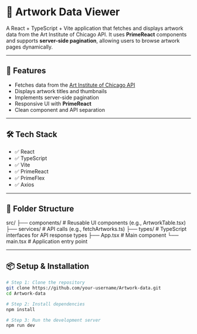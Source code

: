 # 🎨 Artwork Data Viewer

A React + TypeScript + Vite application that fetches and displays artwork data from the Art Institute of Chicago API. It uses **PrimeReact** components and supports **server-side pagination**, allowing users to browse artwork pages dynamically.

---

## 🚀 Features

- Fetches data from the [Art Institute of Chicago API](https://api.artic.edu/api/v1/artworks)
- Displays artwork titles and thumbnails
- Implements server-side pagination
- Responsive UI with **PrimeReact**
- Clean component and API separation

---

## 🛠️ Tech Stack

- ✅ React
- ✅ TypeScript
- ✅ Vite
- ✅ PrimeReact
- ✅ PrimeFlex
- ✅ Axios

---

## 📁 Folder Structure

src/
├── components/ # Reusable UI components (e.g., ArtworkTable.tsx)
├── services/ # API calls (e.g., fetchArtworks.ts)
├── types/ # TypeScript interfaces for API response types
├── App.tsx # Main component
└── main.tsx # Application entry point

---

## 📦 Setup & Installation

```bash
# Step 1: Clone the repository
git clone https://github.com/your-username/Artwork-data.git
cd Artwork-data

# Step 2: Install dependencies
npm install

# Step 3: Run the development server
npm run dev
```
